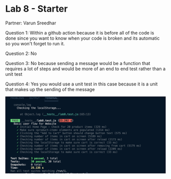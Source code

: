 # Lab 8 - Starter

Partner: Varun Sreedhar

Question 1: Within a github action because it is before all of the code is done since you want to know when your code is broken
and its automatic so you won't forget to run it.

Question 2: No

Question 3: No because sending a message would be a function that requires a lot of steps and would be more of an end to end test rather than a unit test

Question 4: Yes you would use a unit test in this case because it is a unit that makes up the sending of the message

![shot](screenshot.png)
